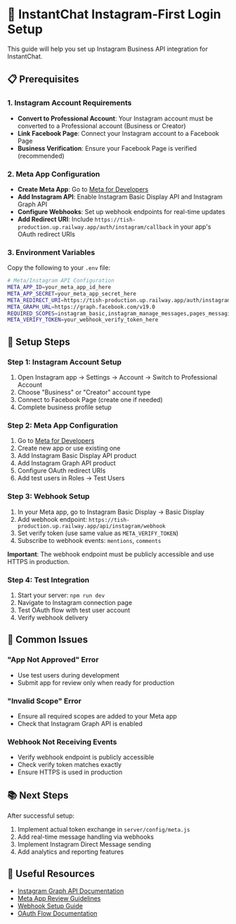 # 🚀 InstantChat Instagram-First Login Setup

This guide will help you set up Instagram Business API integration for InstantChat.

## 📋 Prerequisites

### 1. Instagram Account Requirements
- **Convert to Professional Account**: Your Instagram account must be converted to a Professional account (Business or Creator)
- **Link Facebook Page**: Connect your Instagram account to a Facebook Page
- **Business Verification**: Ensure your Facebook Page is verified (recommended)

### 2. Meta App Configuration
- **Create Meta App**: Go to [Meta for Developers](https://developers.facebook.com/)
- **Add Instagram API**: Enable Instagram Basic Display API and Instagram Graph API
- **Configure Webhooks**: Set up webhook endpoints for real-time updates
- **Add Redirect URI**: Include `https://tish-production.up.railway.app/auth/instagram/callback` in your app's OAuth redirect URIs

### 3. Environment Variables
Copy the following to your `.env` file:

```bash
# Meta/Instagram API Configuration
META_APP_ID=your_meta_app_id_here
META_APP_SECRET=your_meta_app_secret_here
META_REDIRECT_URI=https://tish-production.up.railway.app/auth/instagram/callback
META_GRAPH_URL=https://graph.facebook.com/v19.0
REQUIRED_SCOPES=instagram_basic,instagram_manage_messages,pages_messaging,pages_show_list,pages_read_engagement,business_management
META_VERIFY_TOKEN=your_webhook_verify_token_here
```

## 🔧 Setup Steps

### Step 1: Instagram Account Setup
1. Open Instagram app → Settings → Account → Switch to Professional Account
2. Choose "Business" or "Creator" account type
3. Connect to Facebook Page (create one if needed)
4. Complete business profile setup

### Step 2: Meta App Configuration
1. Go to [Meta for Developers](https://developers.facebook.com/)
2. Create new app or use existing one
3. Add Instagram Basic Display API product
4. Add Instagram Graph API product
5. Configure OAuth redirect URIs
6. Add test users in Roles → Test Users

### Step 3: Webhook Setup
1. In your Meta app, go to Instagram Basic Display → Basic Display
2. Add webhook endpoint: `https://tish-production.up.railway.app/api/instagram/webhook`
3. Set verify token (use same value as `META_VERIFY_TOKEN`)
4. Subscribe to webhook events: `mentions`, `comments`

**Important**: The webhook endpoint must be publicly accessible and use HTTPS in production.

### Step 4: Test Integration
1. Start your server: `npm run dev`
2. Navigate to Instagram connection page
3. Test OAuth flow with test user account
4. Verify webhook delivery

## 🚨 Common Issues

### "App Not Approved" Error
- Use test users during development
- Submit app for review only when ready for production

### "Invalid Scope" Error
- Ensure all required scopes are added to your Meta app
- Check that Instagram Graph API is enabled

### Webhook Not Receiving Events
- Verify webhook endpoint is publicly accessible
- Check verify token matches exactly
- Ensure HTTPS is used in production

## 📚 Next Steps

After successful setup:
1. Implement actual token exchange in `server/config/meta.js`
2. Add real-time message handling via webhooks
3. Implement Instagram Direct Message sending
4. Add analytics and reporting features

## 🔗 Useful Resources

- [Instagram Graph API Documentation](https://developers.facebook.com/docs/instagram-api/)
- [Meta App Review Guidelines](https://developers.facebook.com/docs/app-review/)
- [Webhook Setup Guide](https://developers.facebook.com/docs/graph-api/webhooks/)
- [OAuth Flow Documentation](https://developers.facebook.com/docs/facebook-login/guides/advanced/manual-flow/)
